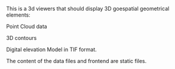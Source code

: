 This is a 3d viewers that should display 3D goespatial geometrical elements:

Point Cloud data

3D contours

Digital elevation Model in TIF format.

The content of the data files and frontend are static files.
